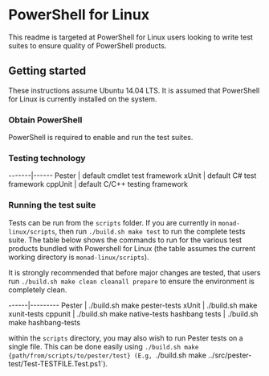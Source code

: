 # PowerShell for Linux

This readme is targeted at PowerShell for Linux users looking to write test suites to ensure quality of PowerShell products.

## Getting started

These instructions assume Ubuntu 14.04 LTS. It is assumed that PowerShell for Linux is currently installed on the system.

### Obtain PowerShell

PowerShell is required to enable and run the test suites.

### Testing technology

-------|------
Pester | default cmdlet test framework
xUnit | default C# test framework
cppUnit | default C/C++ testing framework

### Running the test suite

Tests can be run from the `scripts` folder. If you are currently in `monad-linux/scripts`, then run `./build.sh make test` to run the complete tests suite.  The table below shows the commands to run for the various test products bundled with Powershell for Linux (the table assumes the current working directory is `monad-linux/scripts`).

It is strongly recommended that before major changes are tested, that users run `./build.sh make clean cleanall prepare` to ensure the environment is completely clean.

------|---------
Pester | ./build.sh make pester-tests
xUnit | ./build.sh make xunit-tests
cppunit | ./build.sh make native-tests
hashbang tests | ./build.sh make hashbang-tests

within the `scripts` directory, you may also wish to run Pester tests on a single file.  This can be done easily using `./build.sh make {path/from/scripts/to/pester/test} (E.g, `./build.sh make ../src/pester-test/Test-TESTFILE.Test.ps1`).
